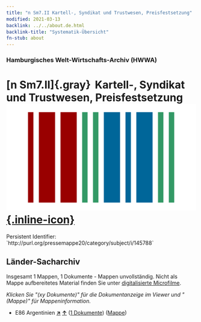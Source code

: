 ```yaml
---
title: "n Sm7.II Kartell-, Syndikat und Trustwesen, Preisfestsetzung"
modified: 2021-03-13
backlink: ../../about.de.html
backlink-title: "Systematik-Übersicht"
fn-stub: about
---
```


### Hamburgisches Welt-Wirtschafts-Archiv (HWWA)

# [n Sm7.II]{.gray}&#8201; Kartell-, Syndikat und Trustwesen, Preisfestsetzung &#160; [![Wikidata](/images/Wikidata-logo.svg "Wikidata"){.inline-icon}](http://www.wikidata.org/entity/Q104700365)

<div class="hint">Persistent Identifier: `http://purl.org/pressemappe20/category/subject/i/145788`</div>







## Länder-Sacharchiv




Insgesamt 1 Mappen, 1 Dokumente - Mappen unvollständig.
Nicht als Mappe aufbereitetes Material finden Sie unter [digitalisierte Microfilme](/film/h1_sh.de.html).

_Klicken Sie "(xy Dokumente)" für die Dokumentanzeige im Viewer und "(Mappe)" für Mappeninformation._



- E86 Argentinien [**&nearr;**](../../../geo/i/141692/about.de.html "Argentinien (alle Mappen)") [**&uarr;**](../../../geo/about.de.html#E86 "Ländersystematik") (<a href="https://pm20.zbw.eu/iiifview/folder/sh/141692,145788" title="über: Argentinien : Kartell-, Syndikat und Trustwesen, Preisfestsetzung" target="_blank">1 Dokumente</a>) ([Mappe](../../../../folder/sh/1416xx/141692/1457xx/145788/about.de.html))








